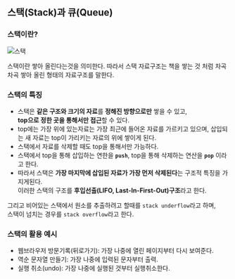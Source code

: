 ## 스택(Stack)과 큐(Queue)

### 스택이란?

![스택](https://user-images.githubusercontent.com/60098769/143457034-1cf4f79a-7f18-4f2b-9f87-2b8041de8e26.png)

스택이란 쌓아 올린다는것을 의미한다.
따라서 스택 자료구조는 책을 쌓는 것 처럼 차곡차곡 쌓아 올린 형태의 자료구조를 말한다.

### 스택의 특징
- 스택은 **같은 구조와 크기의 자료**를 **정해진 방향으로만** 쌓을 수 있고,  
  **top으로 정한 곳을 통해서만 접근**할 수 있다.
- top에는 가장 위에 있는자료는 가장 최근에 들어온 자료를 가르키고 있으며, 삽입되는 새 자료는 top이 가리키는 자료의 위에 쌓이게 된다.
- 스택에서 자료를 삭제할 때도 top을 통해서만 가능하다.
- 스택에서 top을 통해 삽입하는 연한을 **`push`**, top을 통해 삭제하는 연산을 **`pop`** 이라고 한다.
- 따라서 스택은 **가장 마지막에 삽입된 자료가 가장 먼저 삭제된다**는 구조적 특징을 가지게된다.  
  이러한 스택의 구조를 **후입선출(LIFO, Last-In-First-Out)구조**라고 한다. 
  
 그리고 비어있는 스택에서 원소를 추출하려고 할때를 `stack underflow`라고 하며,  
 스택이 넘치는 경우를 `stack overflow`라고 한다.
 
 ### 스택의 활용 예시
 - 웹브라우저 방문기록(뒤로가기): 가장 나중에 열린 페이지부터 다시 보여준다. 
 - 역순 문자열 만들기: 가장 나중에 입력된 문자부터 출력.
 - 실행 취소(undo): 가장 나중에 실행된 것부터 실행취소한다. 


